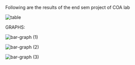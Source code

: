 Following are the results of the end sem project of COA lab 





![table](https://github.com/Malla2Likhitha/gpgpu-sim_distribution/assets/98963116/daff17e9-318a-438b-8eaf-9bf9849b8f95)

GRAPHS:

![bar-graph (1)](https://github.com/Malla2Likhitha/gpgpu-sim_distribution/assets/98963116/842a3e25-e50d-4d85-9114-7ab3132592b3)


![bar-graph (2)](https://github.com/Malla2Likhitha/gpgpu-sim_distribution/assets/98963116/353fe717-4591-4534-92bf-6592efd48dcb)


![bar-graph (3)](https://github.com/Malla2Likhitha/gpgpu-sim_distribution/assets/98963116/345540ee-fc80-4931-83d9-fb2d17fbeb0d)










